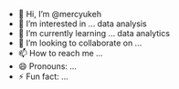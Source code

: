- 👋 Hi, I’m @mercyukeh
- 👀 I’m interested in ... data analysis
- 🌱 I’m currently learning ... data analytics
- 💞️ I’m looking to collaborate on ...
- 📫 How to reach me ...
- 😄 Pronouns: ...
- ⚡ Fun fact: ...

<!---
mercyukeh/mercyukeh is a ✨ special ✨ repository because its `README.md` (this file) appears on your GitHub profile.
You can click the Preview link to take a look at your changes.
--->
